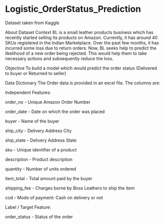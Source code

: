 # Logistic_OrderStatus_Prediction

Dataset taken from Kaggle

About Dataset
Context
BL is a small leather products business which has recently started selling its products on Amazon. Currently, it has around 40 SKUs registered in the Indian Marketplace. Over the past few months, it has incurred some loss due to return orders. Now, BL seeks help to predict the likelihood of a new order being rejected. This would help them to take necessary actions and subsequently reduce the loss.

Objective
To build a model which would predict the order status (Delivered to buyer or Returned to seller)

Data Dictionary
The Order data is provided in an excel file. The columns are:

Independent Features:

order_no - Unique Amazon Order Number

order_date - Date on which the order was placed

buyer - Name of the buyer

ship_city - Delivery Address City

ship_state - Delivery Address State

sku - Unique identifier of a product

description - Product description

quantity - Number of units ordered

item_total - Total amount paid by the buyer

shipping_fee - Charges borne by Boss Leathers to ship the item

cod - Mode of payment: Cash on delivery or not

Label / Target Feature:

order_status - Status of the order
